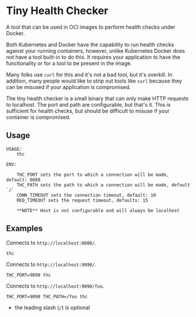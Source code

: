 # Tiny Health Checker

A tool that can be used in OCI images to perform health checks under Docker.

Both Kubernetes and Docker have the capability to run health checks against your running containers, however, unlike Kubernetes Docker does not have a tool built-in to do this. It requires your application to have the functionality or for a tool to be present in the image.

Many folks use `curl` for this and it's not a bad tool, but it's overkill. In addition, many people would like to strip out tools like `curl` because they can be misused if your application is compromised.

The tiny health checker is a small binary that can only make HTTP requests to localhost. The port and path are configurable, but that's it. This is sufficient for health checks, but should be difficult to misuse if your container is compromised.

## Usage

```
USAGE:
	thc

ENV:

	THC_PORT sets the port to which a connection will be made, default: 8080
	THC_PATH sets the path to which a connection will be made, default `/`
	CONN_TIMEOUT sets the connection timeout, default: 10
	REQ_TIMEOUT sets the request timeout, defaults: 15

	**NOTE** Host is not configurable and will always be localhost
```

## Examples

Connects to `http://localhost:8080/`.

```
thc
```

Connects to `http://localhost:9090/`.

```
THC_PORT=9090 thc
```

Connects to `http://localhost:9090/foo`.

```
THC_PORT=9090 THC_PATH=/foo thc
```

* the leading slash (`/`) is optional
